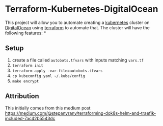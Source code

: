 # Terraform-Kubernetes-DigitalOcean

This project will allow you to automate creating a
[kubernetes](https://kubernetes.io) cluster on
[DigitalOcean](https://digitalocean.com) using [terraform](https://terraform.io)
to automate that.  The cluster will have the following features:
* 

## Setup
1.  create a file called `autobots.tfvars` with inputs matching `vars.tf`
2.  `terraform init`
3.  `terraform apply -var-file=autobots.tfvars`
4.  `cp kubeconfig.yaml ~/.kube/config`
5.  `make encrypt`


## Attribution

This initially comes from this medium post
https://medium.com/@stepanvrany/terraforming-dok8s-helm-and-traefik-included-7ac42b5543dc

